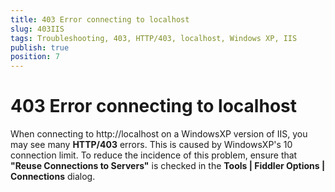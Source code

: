 ```yaml
---
title: 403 Error connecting to localhost
slug: 403IIS
tags: Troubleshooting, 403, HTTP/403, localhost, Windows XP, IIS
publish: true
position: 7
---
```


403 Error connecting to localhost
=================================

When connecting to http://localhost on a WindowsXP version of IIS, you may see many **HTTP/403** errors.  This is caused by WindowsXP's 10 connection limit.  To reduce the incidence of this problem, ensure that **"Reuse Connections to Servers"** is checked in the **Tools | Fiddler Options | Connections** dialog.
